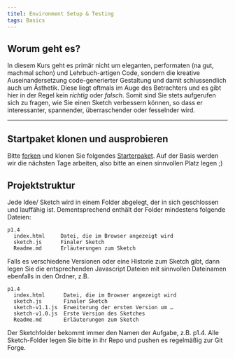 ```yaml
---
titel: Environment Setup & Testing
tags: Basics
---
```


## Worum geht es?
In diesem Kurs geht es primär nicht um eleganten, performaten (na gut, machmal schon) und Lehrbuch-artigen Code, sondern die kreative Auseinandersetzung code-generierter Gestaltung und damit schlussendlich auch um Ästhetik. Diese liegt oftmals im Auge des Betrachters und es gibt hier in der Regel kein *richtig* oder *falsch*. Somit sind Sie stets aufgerufen sich zu fragen, wie Sie einen Sketch verbessern können, so dass er interessanter, spannender, überraschender oder fesselnder wird.

---

<!--
## Teams
Wir arbeiten in 3-er Teams. Jeder erarbeitet seine eigene Lösung, also hier wird zunächst kein Pair Programming praktiziert. Die Teams sind aber erste Anlaufstelle bei Fragen, Problemen und Feedbackwünschen. In den Teams werden Ideen entwickelt und diskutiert. Die Teammitglieder sind Sparringspartner und Advocati Diaboli. Die Teams sitzen räumlich zusammen. Die Teams werden jeden Tag ausgelost und somit neu zusammen gestellt. -->

## Startpaket klonen und ausprobieren
Bitte [forken](https://git.coco.study/students/ws2223/df12-generative-gestaltung/dev-environment-generative-gestaltung/-/forks/new) und klonen Sie folgendes [Starterpaket](https://git.coco.study/students/ws2223/df12-generative-gestaltung/dev-environment-generative-gestaltung). Auf der Basis werden wir die nächsten Tage arbeiten, also bitte an einen sinnvollen Platz legen ;)

## Projektstruktur
Jede Idee/ Sketch wird in einem Folder abgelegt, der in sich geschlossen und lauffähig ist. Dementsprechend enthält der Folder mindestens folgende Dateien:

```
p1.4
  index.html     Datei, die im Browser angezeigt wird
  sketch.js      Finaler Sketch
  Readme.md      Erläuterungen zum Sketch
```

Falls es verschiedene Versionen oder eine Historie zum Sketch gibt, dann legen Sie die entsprechenden Javascript Dateien mit sinnvollen Dateinamen ebenfalls in den Ordner, z.B.

```
p1.4
  index.html      Datei, die im Browser angezeigt wird
  sketch.js       Finaler Sketch
  sketch-v1.1.js  Erweiterung der ersten Version um …
  sketch-v1.0.js  Erste Version des Sketches
  Readme.md       Erläuterungen zum Sketch
```

Der Sketchfolder bekommt immer den Namen der Aufgabe, z.B. p1.4. Alle Sketch-Folder legen Sie bitte in ihr Repo und pushen es regelmäßig zur Git Forge.


